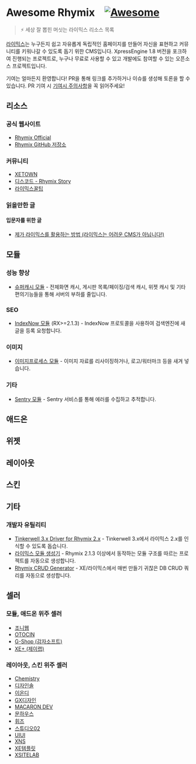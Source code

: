 # Awesome Rhymix &nbsp;&nbsp; [![Awesome](https://awesome.re/badge.svg)](https://awesome.re)

> ⚡ 세상 잘 뽑힌 머싯는 라이믹스 리소스 목록

[라이믹스](https://github.com/rhymix/rhymix)는 누구든지 쉽고 자유롭게 독립적인 홈페이지를 만들어 자신을 표현하고 커뮤니티를 키워나갈 수 있도록 돕기 위한 CMS입니다.
XpressEngine 1.8 버전을 포크하여 진행되는 프로젝트로, 누구나 무료로 사용할 수 있고 개발에도 참여할 수 있는 오픈소스 프로젝트입니다.

기여는 얼마든지 환영합니다! PR을 통해 링크를 추가하거나 이슈를 생성해 토론을 할 수 있습니다. PR 기여 시 [기여시 주의사항](CONTRIBUTING.md)을 꼭 읽어주세요!

## 리소스

### 공식 웹사이트
* [Rhymix Official](https://rhymix.org/)
* [Rhymix GitHub 저장소](https://github.com/rhymix/rhymix)

### 커뮤니티
* [XETOWN](https://xetown.com/)
* [디스코드 - Rhymix Story](https://discord.gg/jTp5G3Txaa)
* [라이믹스꿀팁](https://rxtip.kr/)

### 읽을만한 글

#### 입문자를 위한 글
* [제가 라이믹스를 활용하는 방법 (라이믹스는 어려운 CMS가 아닙니다!)](https://xetown.com/topics/1774989)

## 모듈

### 성능 향상
* [슈퍼캐시 모듈](https://github.com/poesis/xe-supercache) - 전체화면 캐시, 게시판 목록/페이징/검색 캐시, 위젯 캐시 및 기타 편의기능들을 통해 서버의 부하를 줄입니다.

### SEO
* [IndexNow 모듈](https://github.com/poesis/rhymix-indexnow) (RX>=2.1.3) - IndexNow 프로토콜을 사용하여 검색엔진에 새 글을 등록 요청합니다.

### 이미지
* [이미지프로세스 모듈](https://xetown.com/download/1773944) - 이미지 자료를 리사이징하거나, 로고/워터마크 등을 새겨 넣습니다.

### 기타
* [Sentry 모듈](https://github.com/rx-apps/sentry) - Sentry 서비스를 통해 에러를 수집하고 추적합니다.

## 애드온

## 위젯

## 레이아웃

## 스킨

## 기타

### 개발자 유틸리티
* [Tinkerwell 3.x Driver for Rhymix 2.x](https://github.com/nemorize/php-rhymix-tinkerwell-driver) - Tinkerwell 3.x에서 라이믹스 2.x를 인식할 수 있도록 돕습니다.
* [라이믹스 모듈 생성기](https://www.poesis.org/tools/rxmodulegen/) - Rhymix 2.1.3 이상에서 동작하는 모듈 구조를 따르는 프로젝트를 자동으로 생성합니다.
* [Rhymix CRUD Generator](https://tools.hoshi.no/crud_generator.php) - XE/라이믹스에서 매번 만들기 귀찮은 DB CRUD 쿼리를 자동으로 생성합니다.

## 셀러

### 모듈, 애드온 위주 셀러
* [조니웹](https://bjrambo.com/)
* [OTOCIN](https://otocin.dev/)
* [G-Shop (감자소프트)](https://potatosoft.kr/)
* [XE+ (제이랩)](https://xeplus.io/)

### 레이아웃, 스킨 위주 셀러
* [Chemistry](http://chemi.kr/market)
* [디자인솔](https://www.designersol.co.kr/)
* [이온디](https://eond.com/xemarket)
* [GX디자인](https://gxeshop.ivyro.net/)
* [MACARON DEV](https://macarondev.ixthus.kr/)
* [문하우스](https://moonhouse.co.kr/buy)
* [휘즈](https://phiz.kr/)
* [스튜디오02](https://studio02.co.kr/)
* [UIUI](https://uiui.io/)
* [XNS](https://xenara.zaggu.net/product)
* [XE템플릿](https://xetemplate.com/)
* [XSITELAB](http://xsitelab.com/)
